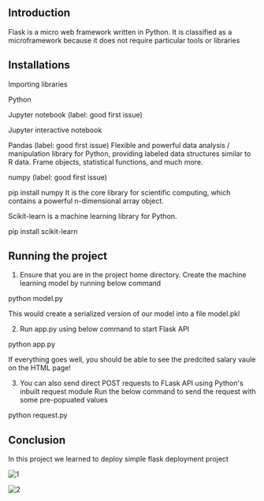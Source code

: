 
## Introduction

Flask is a micro web framework written in Python. It is classified as a microframework because it does not require particular tools or libraries
## Installations

Importing libraries

Python

Jupyter notebook (label: good first issue)

Jupyter interactive notebook

Pandas (label: good first issue) Flexible and powerful data analysis / manipulation library for Python, providing labeled data structures similar to R data. Frame objects, statistical functions, and much more.

numpy (label: good first issue)

pip install numpy
It is the core library for scientific computing, which contains a powerful n-dimensional array object.

Scikit-learn is a machine learning library for Python.

pip install scikit-learn



## Running the project

1. Ensure that you are in the project home directory. Create the machine learning model by running below command


python model.py


This would create a serialized version of our model into a file model.pkl

2. Run app.py using below command to start Flask API


python app.py


If everything goes well, you should be able to see the predcited salary vaule on the HTML page!


3. You can also send direct POST requests to FLask API using Python's inbuilt request module Run the below command to send the request with some pre-popuated values 


python request.py


## Conclusion

In this project we learned to deploy simple flask deployment project

![1](https://user-images.githubusercontent.com/99526815/166102655-62698ee7-78f1-4713-86c8-f6f8538d8c14.PNG)

![2](https://user-images.githubusercontent.com/99526815/166102660-db19e852-4e58-4f61-a9a0-c3afa11045e4.PNG)





